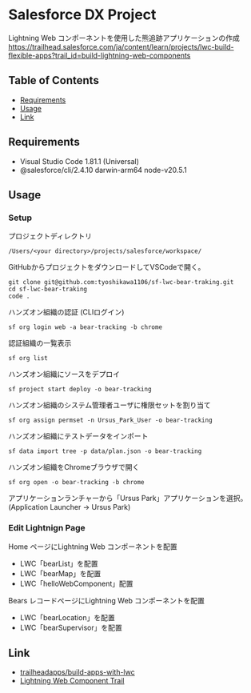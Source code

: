 # Salesforce DX Project
Lightning Web コンポーネントを使用した熊追跡アプリケーションの作成  
https://trailhead.salesforce.com/ja/content/learn/projects/lwc-build-flexible-apps?trail_id=build-lightning-web-components

## Table of Contents
- [Requirements](#requirements)
- [Usage](#usage)
- [Link](#link)

## Requirements
- Visual Studio Code 1.81.1 (Universal)
- @salesforce/cli/2.4.10 darwin-arm64 node-v20.5.1

## Usage
### Setup
プロジェクトディレクトリ
```
/Users/<your directory>/projects/salesforce/workspace/
```

GitHubからプロジェクトをダウンロードしてVSCodeで開く。
```
git clone git@github.com:tyoshikawa1106/sf-lwc-bear-traking.git
cd sf-lwc-bear-traking
code .
```

ハンズオン組織の認証 (CLIログイン)
```
sf org login web -a bear-tracking -b chrome
```

認証組織の一覧表示
```
sf org list
```

ハンズオン組織にソースをデプロイ
```
sf project start deploy -o bear-tracking
```

ハンズオン組織のシステム管理者ユーザに権限セットを割り当て
```
sf org assign permset -n Ursus_Park_User -o bear-tracking
```

ハンズオン組織にテストデータをインポート
```
sf data import tree -p data/plan.json -o bear-tracking
```

ハンズオン組織をChromeブラウザで開く
```
sf org open -o bear-tracking -b chrome
```

アプリケーションランチャーから「Ursus Park」アプリケーションを選択。  
(Application Launcher → Ursus Park)

### Edit Lightnign Page
Home ページにLightning Web コンポーネントを配置
- LWC「bearList」を配置
- LWC「bearMap」を配置
- LWC「helloWebComponent」配置

Bears レコードページにLightning Web コンポーネントを配置
- LWC「bearLocation」を配置
- LWC「bearSupervisor」を配置

## Link
- [trailheadapps/build-apps-with-lwc](https://github.com/trailheadapps/build-apps-with-lwc)
- [Lightning Web Component Trail](https://trailhead.salesforce.com/ja/content/learn/trails/build-lightning-web-components)
